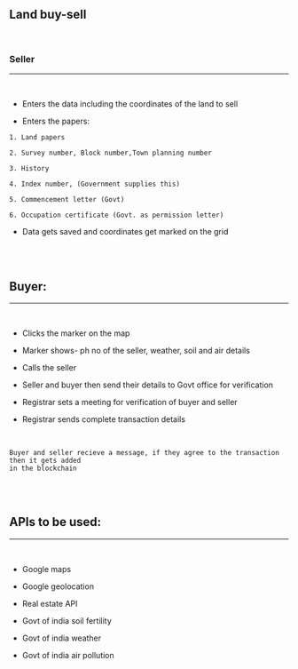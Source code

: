 ## Land buy-sell

<br />

### Seller
--- 

<br />

* Enters the data including the coordinates of the land to sell

* Enters the papers:

```
1. Land papers

2. Survey number, Block number,Town planning number

3. History

4. Index number, (Government supplies this)

5. Commencement letter (Govt)

6. Occupation certificate (Govt. as permission letter)
```


* Data gets saved and coordinates get marked on the grid


<br />
<br />




## Buyer:
___

<br />

* Clicks the marker on the map

* Marker shows- ph no of the seller, weather, soil and air details

* Calls the seller

* Seller and buyer then send their details to Govt office for verification

* Registrar sets a meeting for verification of buyer and seller

* Registrar sends complete transaction details                             

<br />

```
Buyer and seller recieve a message, if they agree to the transaction then it gets added 
in the blockchain
```

<br />
<br />





## APIs to be used: 
---

<br />

* Google maps 

* Google geolocation

* Real estate API

* Govt of india soil fertility

* Govt of india weather

* Govt of india air pollution 

